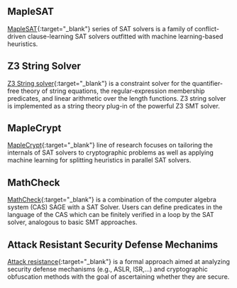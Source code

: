 ## MapleSAT
[MapleSAT](https://sites.google.com/a/gsd.uwaterloo.ca/maplesat/){:target="_blank"} series of SAT solvers is a family of conflict-driven clause-learning SAT solvers outfitted with machine learning-based heuristics. 

## Z3 String Solver
[Z3 String solver](https://sites.google.com/site/z3strsolver/getting-started){:target="_blank"} is a constraint solver for the quantifier-free theory of string equations, the regular-expression membership predicates, and linear arithmetic over the length functions. Z3 string solver is implemented as a string theory plug-in of the powerful Z3 SMT solver.

## MapleCrypt
[MapleCrypt](https://sites.google.com/view/crypto-sat/home?authuser=0){:target="_blank"} line of research focuses on tailoring the internals of SAT solvers to cryptographic problems as well as applying machine learning for splitting heuristics in parallel SAT solvers.

## MathCheck
[MathCheck](https://uwaterloo.ca/mathcheck/){:target="_blank"} is a combination of the computer algebra system (CAS) SAGE with a SAT Solver. Users can define predicates in the language of the CAS which can be finitely verified in a loop by the SAT solver, analogous to basic SMT approaches.

## Attack Resistant Security Defense Mechanims
[Attack resistance](https://sites.google.com/site/attackresistant/){:target="_blank"} is a formal approach aimed at analyzing security defense mechanisms (e.g., ASLR, ISR,...) and cryptographic obfuscation methods with the goal of ascertaining whether they are secure. 

